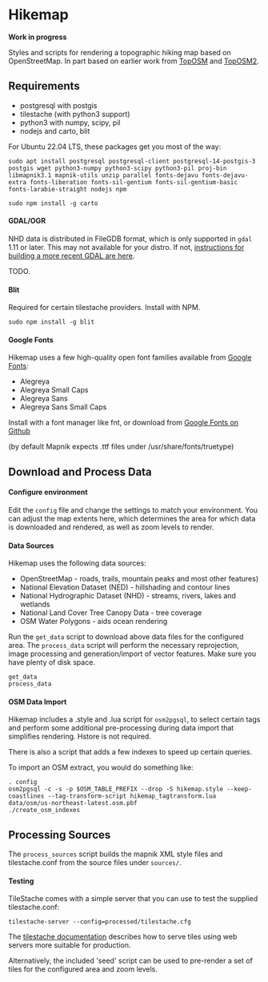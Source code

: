 # Hikemap #

**Work in progress**

Styles and scripts for rendering a topographic hiking map based on OpenStreetMap.
In part based on earlier work from
[TopOSM](https://github.com/Ahlzen/TopOSM) and
[TopOSM2](https://github.com/Ahlzen/TopOSM2).


## Requirements ##

* postgresql with postgis
* tilestache (with python3 support)
* python3 with numpy, scipy, pil
* nodejs and carto, blit


For Ubuntu 22.04 LTS, these packages get you most of the way:

`sudo apt install postgresql postgresql-client postgresql-14-postgis-3 postgis wget python3-numpy python3-scipy python3-pil proj-bin libmapnik3.1 mapnik-utils unzip parallel fonts-dejavu fonts-dejavu-extra fonts-liberation fonts-sil-gentium fonts-sil-gentium-basic fonts-larabie-straight nodejs npm`

`sudo npm install -g carto`



#### GDAL/OGR ####

NHD data is distributed in FileGDB format, which is only supported in `gdal` 1.11 or later. This may not available for your distro. If not, [instructions for building a more recent GDAL are here](http://trac.osgeo.org/gdal/wiki/BuildHints).

TODO.


#### Blit ####

Required for certain tilestache providers. Install with NPM.

`sudo npm install -g blit`


#### Google Fonts ####

Hikemap uses a few high-quality open font families available from [Google Fonts](https://www.google.com/fonts):

* Alegreya
* Alegreya Small Caps
* Alegreya Sans
* Alegreya Sans Small Caps

Install with a font manager like fnt, or download from [Google Fonts on Github](https://github.com/google/fonts)


(by default Mapnik expects .ttf files under /usr/share/fonts/truetype)


## Download and Process Data ##


#### Configure environment ####

Edit the `config` file and change the settings to match your environment. You can adjust the map extents here, which determines the area for which data is downloaded and rendered, as well as zoom levels to render.


#### Data Sources ####

Hikemap uses the following data sources:

* OpenStreetMap - roads, trails, mountain peaks and most other features)
* National Elevation Dataset (NED) - hillshading and contour lines
* National Hydrographic Dataset (NHD) - streams, rivers, lakes and wetlands
* National Land Cover Tree Canopy Data - tree coverage
* OSM Water Polygons - aids ocean rendering

Run the `get_data` script to download above data files for the configured area. The `process_data` script will perform the necessary reprojection, image processing and generation/import of vector features. Make sure you have plenty of disk space.

```
get_data
process_data
```

#### OSM Data Import ####

Hikemap includes a .style and .lua script for `osm2pgsql`, to select certain tags and perform some additional pre-processing during data import that simplifies rendering. Hstore is not required.

There is also a script that adds a few indexes to speed up certain queries.

To import an OSM extract, you would do something like:

```
. config
osm2pgsql -c -s -p $OSM_TABLE_PREFIX --drop -S hikemap.style --keep-coastlines --tag-transform-script hikemap_tagtransform.lua data/osm/us-northeast-latest.osm.pbf
./create_osm_indexes
```


## Processing Sources ##

The `process_sources` script builds the mapnik XML style files and tilestache.conf from the source files under `sources/`.


#### Testing ####

TileStache comes with a simple server that you can use to test the supplied tilestache.conf:

```
tilestache-server --config=processed/tilestache.cfg
```

The [tilestache documentation](http://tilestache.org/doc/) describes how to serve tiles using web servers more suitable for production.

Alternatively, the included 'seed' script can be used to pre-render a set of tiles for the configured area and zoom levels.